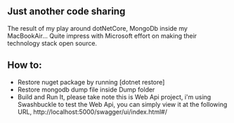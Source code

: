 ## Just another code sharing
The result of my play around dotNetCore, MongoDb inside my MacBookAir... Quite impress with Microsoft effort on making their 
technology stack open source.

## How to:
*   Restore nuget package by running [dotnet restore]
*   Restore mongodb dump file inside Dump folder
*   Build and Run It, please take note this is Web Api project, i'm using Swashbuckle to test the Web Api, you can simply view it at the following URL, http://localhost:5000/swagger/ui/index.html#/